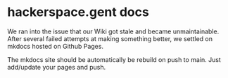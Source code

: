 # hackerspace.gent docs

We ran into the issue that our Wiki got stale and became unmaintainable. After several failed attempts at making something better, we settled on mkdocs hosted on Github Pages. 

The mkdocs site should be automatically be rebuild on push to main. Just add/update your pages and push.
